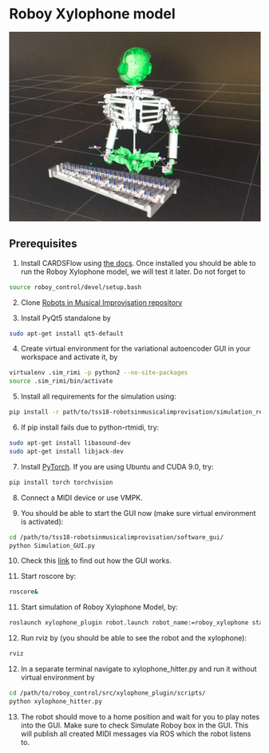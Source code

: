# Roboy Xylophone model
![Roboy Xylophone RViz](roboy_rviz.png)

## Prerequisites
1. Install CARDSFlow using [the docs](https://cardsflow.readthedocs.io/en/latest/Usage/0_installation.html). Once installed you should be able to run the Roboy Xylophone model, we will test it later. Do not forget to
```bash
source roboy_control/devel/setup.bash
```

2. Clone [Robots in Musical Improvisation repository](https://github.com/Roboy/tss18-robotsinmusicalimprovisation)

3. Install PyQt5 standalone by
```bash
sudo apt-get install qt5-default
```

4. Create virtual environment for the variational autoencoder GUI in your workspace and activate it, by
```bash
virtualenv .sim_rimi -p python2 --no-site-packages
source .sim_rimi/bin/activate
```

5. Install all requirements for the simulation using:
```bash
pip install -r path/to/tss18-robotsinmusicalimprovisation/simulation_requirements.txt
```

6. If pip install fails due to python-rtmidi, try:
```bash
sudo apt-get install libasound-dev
sudo apt-get install libjack-dev
```

7. Install [PyTorch](https://pytorch.org). If you are using Ubuntu and CUDA 9.0, try:
```bash
pip install torch torchvision
```
8. Connect a MIDI device or use VMPK.

9. You should be able to start the GUI now (make sure virtual environment is activated):
```bash
cd /path/to/tss18-robotsinmusicalimprovisation/software_gui/
python Simulation_GUI.py
```

10. Check this [link](https://github.com/Roboy/tss18-robotsinmusicalimprovisation/tree/master/software_gui) to find out how the GUI works.

10. Start roscore by:
```bash
roscore&
```

11. Start simulation of Roboy Xylophone Model, by:
```bash
roslaunch xylophone_plugin robot.launch robot_name:=roboy_xylophone start_controllers:='sphere_head_axis0 sphere_head_axis1 sphere_head_axis2 sphere_left_axis0 sphere_left_axis1 sphere_left_axis2 elbow_left_rot0 elbow_left_rot1 sphere_right_axis0 sphere_right_axis1 sphere_right_axis2 elbow_right_rot0 elbow_right_rot1 left_wrist_0 left_wrist_1 right_wrist_0 right_wrist_1 hip_joint left_stick_tip_joint right_stick_tip_joint' gazebo:=true xylophone:=true
```

12. Run rviz by (you should be able to see the robot and the xylophone):
```bash
rviz
```

12. In a separate terminal navigate to xylophone_hitter.py and run it without virtual environment by
```bash
cd /path/to/roboy_control/src/xylophone_plugin/scripts/
python xylophone_hitter.py
```

13. The robot should move to a home position and wait for you to play notes into the GUI. Make sure to check Simulate Roboy box in the GUI. This will publish all created MIDI messages via ROS which the robot listens to.

